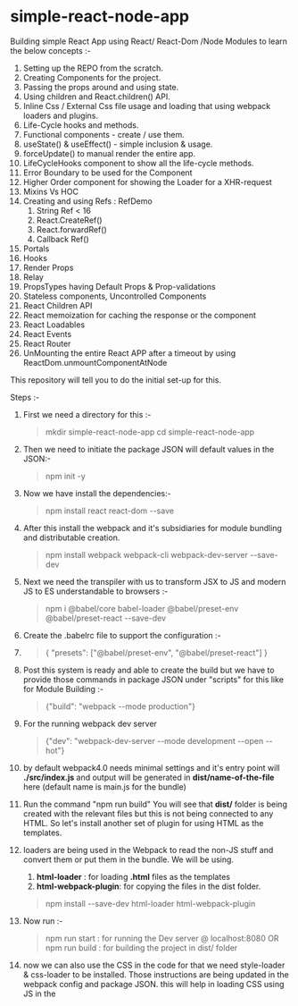 # simple-react-node-app

Building simple React App using React/ React-Dom /Node Modules to learn the below concepts :-
1. Setting up the REPO from the scratch.
2. Creating Components for the project.
3. Passing the props around and using state.
4. Using children and React.children() API.
5. Inline Css / External Css file usage and loading that using webpack loaders and plugins. 
6. Life-Cycle hooks and methods.
7. Functional components - create / use them.
8. useState() & useEffect() - simple inclusion & usage.
9. forceUpdate() to manual render the entire app.
10. LifeCycleHooks component to show all the life-cycle methods.
11. Error Boundary to be used for the Component
12. Higher Order component for showing the Loader for a XHR-request
13. Mixins Vs HOC
14. Creating and using Refs : RefDemo
    1. String Ref < 16
    2. React.CreateRef()
    3. React.forwardRef()
    4. Callback Ref()
15. Portals 
16. Hooks
17. Render Props
18. Relay
19. PropsTypes having Default Props & Prop-validations
20. Stateless components, Uncontrolled Components
21. React Children API
22. React memoization for caching the response or the component
23. React Loadables
24. React Events
25. React Router
26. UnMounting the entire React APP after a timeout by using ReactDom.unmountComponentAtNode


This repository will tell you to do the initial set-up for this.

Steps :-

1. First we need a directory for this :-

   > mkdir simple-react-node-app
   > cd simple-react-node-app

2. Then we need to initiate the package JSON will default values in the JSON:-

   > npm init -y

3. Now we have install the dependencies:-

   > npm install react react-dom --save

4. After this install the webpack and it's subsidiaries for module bundling and distributable creation.

   > npm install webpack webpack-cli webpack-dev-server --save-dev

5. Next we need the transpiler with us to transform JSX to JS and modern JS to ES understandable to browsers :-

   > npm i @babel/core babel-loader @babel/preset-env @babel/preset-react --save-dev

6. Create the .babelrc file to support the configuration :- 
7. >{
   "presets": ["@babel/preset-env", "@babel/preset-react"]
   }

8. Post this system is ready and able to create the build but we have to provide those commands in package JSON under "scripts" for this like for Module Building :-

   > {"build": "webpack --mode production"}

9. For the running webpack dev server

   > {"dev": "webpack-dev-server --mode development --open --hot"}

10. by default webpack4.0 needs minimal settings and it's entry point will **./src/index.js** and output will be generated in **dist/name-of-the-file** here (default name is main.js for the bundle) 

11. Run the command "npm run build" You will see that **dist/** folder is being created with the relevant files but this is not being connected to any HTML. So let's install another set of plugin for using HTML as the templates.

12. loaders are being used in the Webpack to read the non-JS stuff and convert them or put them in the bundle. We will be using.
    1.  **html-loader** : for loading **.html** files as the templates
    2.  **html-webpack-plugin**: for copying the files in the dist folder.
      >npm install --save-dev html-loader html-webpack-plugin

13. Now run :-
    > npm run start : for running the Dev server @ localhost:8080
      OR    
    > npm run build : for building the project in dist/ folder

14. now we can also use the CSS in the code for that we need style-loader & css-loader to be installed. Those instructions are being updated in the webpack config and package JSON. this will help in loading CSS using JS in the <script> tag.

